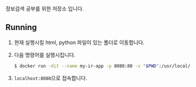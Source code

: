 정보검색 공부를 위한 저장소 입니다.

## Running

1. 현재 실행시킬 html, python 파일이 있는 폴더로 이동합니다.

2. 다음  명령어를 실행시킵니다.
    ```bash
    $ docker run -dit --name my-ir-app -p 8080:80 -v "$PWD":/usr/local/apache2/htdocs/ 5pecia1/ir:1.0
    ```

3. `localhost:8080`으로 접속합니다.
